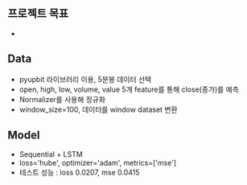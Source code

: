 ## 프로젝트 목표
+



## Data
+ pyupbit 라이브러리 이용, 5분봉 데이터 선택
+ open, high, low, volume, value 5개 feature를 통해 close(종가)를 예측
+ Normalizer를 사용해 정규화
+ window_size=100, 데이터를 window dataset 변환



## Model
+ Sequential + LSTM
+ loss='hube', optimizer='adam', metrics=['mse']
+ 테스트 성능 : loss 0.0207, mse 0.0415

